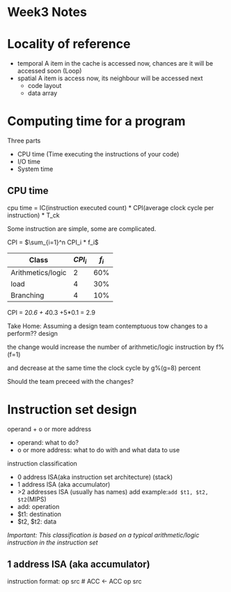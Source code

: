 # Week3 Notes

# Locality of reference
* temporal
A item in the cache is accessed now, chances are it will be accessed soon (Loop)
* spatial
A item is access now, its neighbour will be accessed next
    * code layout
    * data array
    
# Computing time for a program
Three parts
* CPU time (Time executing the instructions of your code)
* I/O time
* System time

## CPU time
cpu time  = IC(instruction executed count) * CPI(average clock cycle per instruction) * T_ck

Some instruction are simple, some are complicated.

CPI  = $\sum_{i=1}^n CPI_i * f_i$

|Class|$CPI_i$|$f_i$|
|---|---|---|
|Arithmetics/logic|2|60%|
|load|4|30%|
|Branching|4|10%|

CPI = 2*0.6 + 4*0.3 +5*0.1 = 2.9

Take Home:
Assuming a design team contemptuous tow changes to a perform?? design

the change would increase the number of arithmetic/logic instruction by f%(f=1)

and decrease at the same time the clock cycle by g%(g=8) percent

Should the team preceed with the changes?

 
 
# Instruction set design
 
operand + o or more address
* operand: what to do?
* o or more address: what to do with and what data to use

instruction classification
* 0 address ISA(aka instruction set architecture) (stack)
* 1 address ISA (aka accumulator)
* \>2 addresses ISA (usually has names) add
example:```add $t1, $t2, $t2```(MIPS)
 * add: operation
 * $t1: destination
 * $t2, $t2: data
 
*Important: This classification is based on a typical arithmetic/logic instruction in the instruction set*

## 1 address ISA (aka accumulator)
instruction format: 
op src # ACC <- ACC op src 
 
 
 
 
